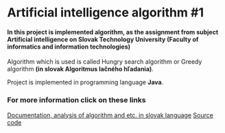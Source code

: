 # Artificial intelligence algorithm #1

#### In this project is implemented algorithm, as the assignment from subject Artificial intelligence on Slovak Technology University (Faculty of informatics and information technologies)

Algorithm which is used is called Hungry search algorithm or Greedy algorithm **(in slovak Algoritmus lačného hľadania)**.

Project is implemented in programming language **Java**.

### For more information click on these links 
[Documentation, analysis of algorithm and etc. in slovak language](DOC/doc_assign1.pdf)
[Source code]()

